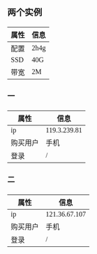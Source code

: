 <span  style="font-family: Simsun,serif; font-size: 17px; ">

### 两个实例

|属性 | 信息|
|---|---|
| 配置 | 2h4g |
| SSD | 40G |
| 带宽 | 2M |

#### 一

|属性 | 信息|
|---|---|
|ip | 119.3.239.81 |
|购买用户 | 手机 |
|登录 | / |

#### 二

|属性 | 信息|
|---|---|
|ip | 121.36.67.107 | 
|购买用户 | 手机 | 
|登录 | / |

</span>